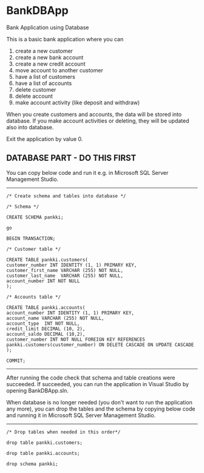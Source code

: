 # BankDBApp
Bank Application using Database

This is a basic bank application where you can

1) create a new customer
2) create a new bank account
3) create a new credit account
4) move account to another customer
5) have a list of customers
6) have a list of accounts
7) delete customer
8) delete account
9) make account activity (like deposit and withdraw)

When you create customers and accounts, the data will be stored into database. If you make account activities or deleting, they will be updated also into database.

Exit the application by value 0.

## DATABASE PART - DO THIS FIRST

You can copy below code and run it e.g. in Microsoft SQL Server Management Studio.

******************************
```
/* Create schema and tables into database */
  
/* Schema */

CREATE SCHEMA pankki;

go

BEGIN TRANSACTION;

/* Customer table */

CREATE TABLE pankki.customers(
customer_number INT IDENTITY (1, 1) PRIMARY KEY,
customer_first_name VARCHAR (255) NOT NULL,
customer_last_name  VARCHAR (255) NOT NULL,
account_number INT NOT NULL
);

/* Accounts table */

CREATE TABLE pankki.accounts(
account_number INT IDENTITY (1, 1) PRIMARY KEY,
account_name VARCHAR (255) NOT NULL,
account_type  INT NOT NULL,
credit_limit DECIMAL (10, 2),
account_saldo DECIMAL (10,2),
customer_number INT NOT NULL FOREIGN KEY REFERENCES pankki.customers(customer_number) ON DELETE CASCADE ON UPDATE CASCADE
);

COMMIT;
```
******************************

After running the code check that schema and table creations were succeeded. If succeeded, you can run the application in Visual Studio by opening BankDBApp.sln.

When database is no longer needed (you don't want to run the application any more), you can drop the tables and the schema by copying below code and running it in Microsoft SQL Server Management Studio.

******************************
```
/* Drop tables when needed in this order*/

drop table pankki.customers;

drop table pankki.accounts;

drop schema pankki;
```
